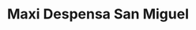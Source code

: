 ---
title: "Maxi Despensa San Miguel"
url: /san-miguel/maxi-despensa-san-miguel/
shop: Supermarkt
---